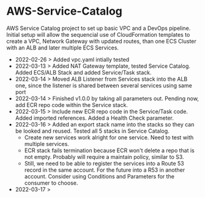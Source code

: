 # AWS-Service-Catalog
AWS Service Catalog project to set up basic VPC and a DevOps pipeline. Initial setup will allow the sequencial use of CloudFormation templates to create a VPC, Network Gateway with updated routes, than one ECS Cluster with an ALB and later multiple ECS Services.

- 2022-02-26 > Added vpc.yaml intially tested
- 2022-03-13 > Added NAT Gateway template, tested Service Catalog. Added ECS/ALB Stack and added Service/Task stack.
- 2022-03-14 > Moved ALB Listener from Services stack into the ALB one, since the listener is shared between several services using same port
- 2022-03-14 > Finished v1.0.0 by taking all parameters out. Pending now, add ECR repo code within the Service stack.
- 2022-03-15 > Include new ECR repo code in the Service/Task code. Added imported references. Added a Health Check parameter.
- 2022-03-16 > Added an export stack name into the stacks so they can be looked and reused. Tested all 5 stacks in Service Catalog.
	- Create new services work alright for one service. Need to test with multiple services.
	- ECR stack fails termination because ECR won't delete a repo that is not empty. Probably will require a maintain policy, similar to S3.
	- Still, we need to be able to register the services into a Route 53 record in the same account. For the future into a R53 in another account. Consider using Conditions and Parameters for the consumer to choose.
- 2022-03-17 > 

